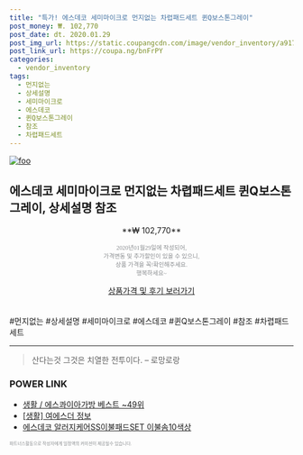 ```yaml
--- 
title: "특가! 에스데코 세미마이크로 먼지없는 차렵패드세트 퀸Q보스톤그레이" 
post_money: ₩. 102,770 
post_date: dt. 2020.01.29 
post_img_url: https://static.coupangcdn.com/image/vendor_inventory/a917/606aa309ece70f4ea9542bf50eeb53538b28c8bf7d7c9b088fb5123ae951.jpg 
post_link_url: https://coupa.ng/bnFrPY 
categories: 
  - vendor_inventory 
tags: 
  - 먼지없는 
  - 상세설명 
  - 세미마이크로 
  - 에스데코 
  - 퀸Q보스톤그레이 
  - 참조 
  - 차렵패드세트 
--- 
```

[![foo](https://static.coupangcdn.com/image/vendor_inventory/a917/606aa309ece70f4ea9542bf50eeb53538b28c8bf7d7c9b088fb5123ae951.jpg)](https://coupa.ng/bnFrPY) 

## 에스데코 세미마이크로 먼지없는 차렵패드세트 퀸Q보스톤그레이, 상세설명 참조 
<p style="text-align: center;">**₩ 102,770**</p> 
<p style="text-align: center;"><span style="color: #898c8f; font-family: Georgia,Times,serif; font-size: 0.75em;">2020년01월29일에 작성되어, <br>가격변동 및 추가할인이 있을 수 있으니,<br> 상품 가격을 꼭!확인해주세요.<br>행복하세요~</span> 
</p>	 
<div markdown="0" style="text-align: center;"><a href="https://coupa.ng/bnFrPY" class="btn btn--success">상품가격 및 후기 보러가기</a></div> 
<br><br> 
  #먼지없는 #상세설명 #세미마이크로 #에스데코 #퀸Q보스톤그레이 #참조 #차렵패드세트 
<hr> 

> 산다는것 그것은 치열한 전투이다.  – 로망로랑 


### POWER LINK

* <a href="https://blog.naver.com/santokki14/221777340756" target="_blank">생활 / 에스콰이아가방 베스트 ~49위</a>
* <a href="https://blog.naver.com/fasyy4321/221763697136" target="_blank"> [생활] 여에스더 정보 </a>
* <a href="https://blog.naver.com/fasyy4321/221789189921" target="_blank">에스데코 알러지케어SS이불패드SET 이불솜10색상</a>

<span style="color: #898c8f; font-family: Georgia,Times,serif; font-size: 0.55em;">파트너스활동으로 작성자에게 일정액의 커미션이 제공될수 있습니다.</span> 
